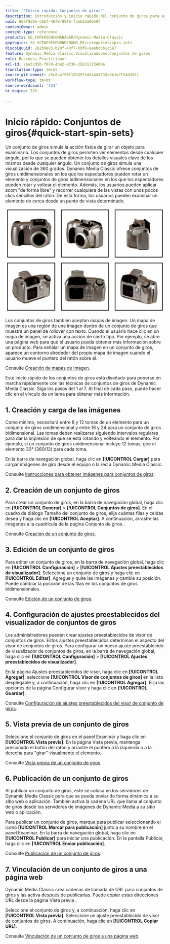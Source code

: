 ```yaml
---
title: '"Inicio rápido: Conjuntos de giros"'
description: Introducción y inicio rápido del conjunto de giros para ayudarle a ponerse en marcha rápidamente.
uuid: d0af9db6-cb6f-48f0-89f6-f3ab2da0659f
contentOwner: admin
content-type: reference
products: SG_EXPERIENCEMANAGER/Dynamic-Media-Classic
geptopics: SG_SCENESEVENONDEMAND_PK/categories/spin_sets
discoiquuid: 282b8e83-b20f-43f7-b9f8-6eebd5b1c5a7
feature: Dynamic Media Classic,Visualizadores,Conjuntos de giros
role: Business Practitioner
exl-id: 26e3cd5b-f070-4b92-af36-25631723460e
translation-type: tm+mt
source-git-commit: c5c8c4f96f18339734f4441733cdb1e7f34d3071
workflow-type: tm+mt
source-wordcount: '724'
ht-degree: 32%

---
```


# Inicio rápido: Conjuntos de giros{#quick-start-spin-sets}

Un conjunto de giros simula la acción física de girar un objeto para examinarlo. Los conjuntos de giros permiten ver elementos desde cualquier ángulo, por lo que se pueden obtener los detalles visuales clave de los mismos desde cualquier ángulo. Un conjunto de giros simula una visualización de 360 grados. Dynamic Media Classic ofrece conjuntos de giros unidimensionales en los que los espectadores pueden rotar un elemento y conjuntos de giros bidimensionales en los que los espectadores pueden rotar y voltear el elemento. Además, los usuarios pueden aplicar zoom &quot;de forma libre&quot; y recorrer cualquiera de las vistas con unos pocos clics sencillos del ratón. De esta forma, los usuarios pueden examinar un elemento de cerca desde un punto de vista determinado.

![Imágenes para un conjunto de giros.](/help/assets/spin_set.png)

Los conjuntos de giros también aceptan mapas de imagen. Un mapa de imagen es una región de una imagen dentro de un conjunto de giros que muestra un panel de rollover con texto. Cuando el usuario hace clic en un mapa de imagen, se activa una acción de cierto tipo. Por ejemplo, se abre una página web para que el usuario pueda obtener más información sobre un producto. Para señalar un mapa de imagen en un conjunto de giros, aparece un contorno alrededor del propio mapa de imagen cuando el usuario mueve el puntero del ratón sobre él.

Consulte [Creación de mapas de imagen](creating-image-maps.md).

Este inicio rápido de los conjuntos de giros está diseñado para ponerse en marcha rápidamente con las técnicas de conjuntos de giros de Dynamic Media Classic. Siga los pasos del 1 al 7. Al final de cada paso, puede hacer clic en el vínculo de un tema para obtener más información.

## 1. Creación y carga de las imágenes

Como mínimo, necesitará entre 8 y 12 tomas de un elemento para un conjunto de giros unidimensional y entre 16 y 24 para un conjunto de giros bidimensional. Las tomas deben realizarse siguiendo intervalos regulares para dar la impresión de que se está rotando y volteando el elemento. Por ejemplo, si un conjunto de giros unidimensional incluye 12 tomas, gire el elemento 30° (360/12) para cada toma.

En la barra de navegación global, haga clic en **[!UICONTROL Cargar]** para cargar imágenes de giro desde el equipo o la red a Dynamic Media Classic.

Consulte [Instrucciones para obtener imágenes para conjuntos de giros](creating-spin-set.md#guidelines-for-shooting-spin-set-images).

## 2. Creación de un conjunto de giros

Para crear un conjunto de giros, en la barra de navegación global, haga clic en **[!UICONTROL Generar]** > **[!UICONTROL Conjuntos de giros]**. En el cuadro de diálogo Tamaño del conjunto de giros, elija cuántas filas y celdas desea y haga clic en **[!UICONTROL Aceptar]**. A continuación, arrastre las imágenes a la cuadrícula de la página Conjunto de giros .

Consulte [Creación de un conjunto de giros](creating-spin-set.md#creating-a-spin-set).

<!-- 

Comment Type: remark
Last Modified By: unknown unknown 
Last Modified Date: 

<p>See <a href="#UnresolvedLink-sc7_spinsets_sp.xml#WS98ca2e6790647c06-245331fc135ab744793-8000">Including Image Maps in Spin Sets</a> to add clickable, hotspot regions, known as Image Maps, to images in a Spin Set. </p>

 -->

<!-- 

Comment Type: remark
Last Modified By: unknown unknown 
Last Modified Date: 

<p>See also <a href="#UnresolvedLink-sc7_spinsets_sp.xml#WS98ca2e6790647c06229f600f135ab7cc461-8000">Managing InfoPanel content</a>.</p>

 -->

## 3. Edición de un conjunto de giros

Para editar un conjunto de giros, en la barra de navegación global, haga clic en **[!UICONTROL Configuración]** > **[!UICONTROL Ajustes preestablecidos de visualizador]**. Seleccione un conjunto de giros y haga clic en **[!UICONTROL Editar]**. Agregue y quite las imágenes y cambie su posición. Puede cambiar la posición de las filas en los conjuntos de giros bidimensionales.

Consulte [Edición de un conjunto de giros](creating-spin-set.md#editing-a-spin-set).

## 4. Configuración de ajustes preestablecidos del visualizador de conjuntos de giros

Los administradores pueden crear ajustes preestablecidos de visor de conjuntos de giros. Estos ajustes preestablecidos determinan el aspecto del visor de conjuntos de giros. Para configurar un nuevo ajuste preestablecido de visualizador de conjuntos de giros, en la barra de navegación global, haga clic en **[!UICONTROL Configuración]** > **[!UICONTROL Ajustes preestablecidos de visualizador]**.

En la página Ajustes preestablecidos de visor, haga clic en **[!UICONTROL Agregar]**, seleccione **[!UICONTROL Visor de conjuntos de giros]** en la lista desplegable y, a continuación, haga clic en **[!UICONTROL Agregar]**. Elija las opciones de la página Configurar visor y haga clic en **[!UICONTROL Guardar]**.

Consulte [Configuración de ajustes preestablecidos del visor de conjunto de giros](setting-spin-set-viewer-presets.md#setting-up-spin-set-viewer-presets).

## 5. Vista previa de un conjunto de giros

Seleccione el conjunto de giros en el panel Examinar y haga clic en **[!UICONTROL Vista previa]**. En la página Vista previa, mantenga presionado el botón del ratón y arrastre el puntero a la izquierda o a la derecha para &quot;girar&quot; visualmente el elemento.

Consulte [Vista previa de un conjunto de giros](previewing-spin-set.md#previewing-a-spin-set).

## 6. Publicación de un conjunto de giros

Al publicar un conjunto de giros, este se coloca en los servidores de Dynamic Media Classic para que se pueda enviar de forma dinámica a su sitio web o aplicación. También activa la cadena URL que llama al conjunto de giros desde los servidores de imágenes de Dynamic Media a su sitio web o aplicación.

Para publicar un conjunto de giros, marque para publicar seleccionando el icono **[!UICONTROL Marcar para publicación]** junto a su nombre en el panel Examinar. En la barra de navegación global, haga clic en **[!UICONTROL Publicar]** para iniciar una publicación. En la pantalla Publicar, haga clic en **[!UICONTROL Enviar publicación]**.

Consulte [Publicación de un conjunto de giros](publishing-spin-set.md#publishing-a-spin-set).

## 7. Vinculación de un conjunto de giros a una página web

Dynamic Media Classic crea cadenas de llamada de URL para conjuntos de giros y las activa después de publicarlas. Puede copiar estas direcciones URL desde la página Vista previa .

Seleccione el conjunto de giros y, a continuación, haga clic en **[!UICONTROL Vista previa]**. Seleccione un ajuste preestablecido de visor de conjuntos de giros. A continuación, haga clic en **[!UICONTROL Copiar URL]**.

Consulte [Vinculación de un conjunto de giros a una página web](linking-spin-set-web-page.md#linking-a-spin-set-to-a-web-page).
